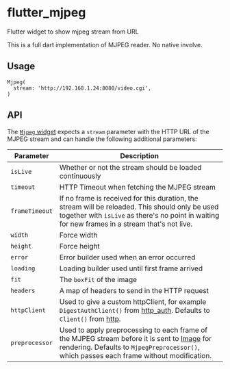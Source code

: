 # flutter_mjpeg

Flutter widget to show mjpeg stream from URL

This is a full dart implementation of MJPEG reader. No native involve.

## Usage

```
Mjpeg(
  stream: 'http://192.168.1.24:8080/video.cgi',
)
```

## API
The [`Mjpeg` widget](https://pub.dev/documentation/flutter_mjpeg/latest/flutter_mjpeg/Mjpeg-class.html) expects a `stream` parameter with the HTTP URL of the MJPEG stream and can handle the following additional parameters:

Parameter | Description
--- | ---
`isLive` | Whether or not the stream should be loaded continuously
`timeout` | HTTP Timeout when fetching the MJPEG stream
`frameTimeout` | If no frame is received for this duration, the stream will be reloaded. This should only be used together with `isLive` as there's no point in waiting for new frames in a stream that's not live.
`width` | Force width
`height` | Force height
`error` | Error builder used when an error occurred
`loading` | Loading builder used until first frame arrived
`fit` | The `boxFit` of the image
`headers` | A map of headers to send in the HTTP request
`httpClient` | Used to give a custom httpClient, for example `DigestAuthClient()` from [http_auth](https://pub.dev/packages/http_auth). Defaults to `Client()` from [http](https://pub.dev/packages/http).
`preprocessor` | Used to apply preprocessing to each frame of the MJPEG stream before it is sent to [Image](https://api.flutter.dev/flutter/widgets/Image-class.html) for rendering. Defaults to `MjpegPreprocessor()`, which passes each frame without modification. 

